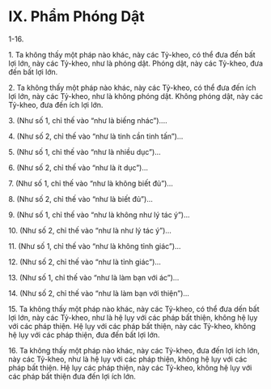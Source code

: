 # IX. Phẩm Phóng Dật

1-16.

1\. Ta không thấy một pháp nào khác, này các Tỷ-kheo, có thể đưa đến bất lợi lớn, này các Tỷ-kheo, như
là phóng dật. Phóng dật, này các Tỷ-kheo, đưa đến bất lợi lớn.

<!--pg-->
2\. Ta không thấy một pháp nào khác, này các Tỷ-kheo, có thể đưa đến ích lợi lớn, này các Tỷ-kheo, như
là không phóng dật. Không phóng dật, này các Tỷ-kheo, đưa đến ích lợi lớn.
<!--pg-->
3\. (Như số 1, chỉ thế vào “như là biếng nhác”)....

<!--pg-->
4\. (Như số 2, chỉ thế vào “như là tinh cần tinh tấn”)...

<!--pg-->
5\. (Như số 1, chỉ thế vào “như là nhiều dục”)...

<!--pg-->
6\. (Như số 2, chỉ thế vào “như là ít dục”)...

<!--pg-->
7\. (Như số 1, chỉ thế vào “như là không biết đủ”)...

<!--pg-->
8\. (Như số 2, chỉ thế vào “như là biết đủ”)...

<!--pg-->
9\. (Như số 1, chỉ thế vào “như là không như lý tác ý”)...

<!--pg-->
10\. (Như số 2, chỉ thế vào “như là như lý tác ý”)...

<!--pg-->
11\. (Như số 1, chỉ thế vào “như là không tỉnh giác”)...

<!--pg-->
12\. (Như số 2, chỉ thế vào “như là tỉnh giác”)...

<!--pg-->
13\. (Như số 1, chỉ thế vào “như là làm bạn với ác”)...

<!--pg-->
14\. (Như số 2, chỉ thế vào “như là làm bạn với thiện”)...

<!--pg-->
15\. Ta không thấy một pháp nào khác, này các Tỷ-kheo, có thể đưa dến bất lợi lớn, này các Tỷ-kheo,
như là hệ lụy với các pháp bất thiện, không hệ lụy với các pháp thiện. Hệ lụy với các pháp bất thiện, này
các Tỷ-kheo, không hệ lụy với các pháp thiện, đưa đến bất lợi lớn.

<!--pg-->
16\. Ta không thấy một pháp nào khác, này các Tỷ-kheo, đưa đến lợi ích lớn, này các Tỷ-kheo, như là hệ
lụy với các pháp thiện, không hệ lụy với các pháp bất thiện. Hệ lụy các pháp thiện, này các Tỷ-kheo,
không hệ lụy với các pháp bất thiện đưa đến lợi ích lớn.


